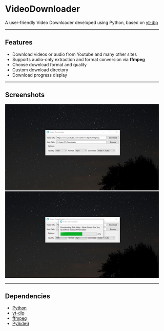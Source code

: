 # VideoDownloader

A user-friendly Video Downloader developed using Python, based on [yt-dlp](https://github.com/yt-dlp/yt-dlp)

---

## Features

- Download videos or audio from Youtube and many other sites
- Supports audio-only extraction and format conversion via **ffmpeg**
- Choose download format and quality
- Custom download directory
- Download progress display

---

## Screenshots

![AppScreenshot1](screenshots/1.png)
![AppScreenshot2](screenshots/2.png)

---

## Dependencies

- [Python](https://www.python.org/)
- [yt-dlp](https://github.com/yt-dlp/yt-dlp)
- [ffmpeg](https://ffmpeg.org/)
- [PySide6](https://doc.qt.io/qtforpython-6/)
